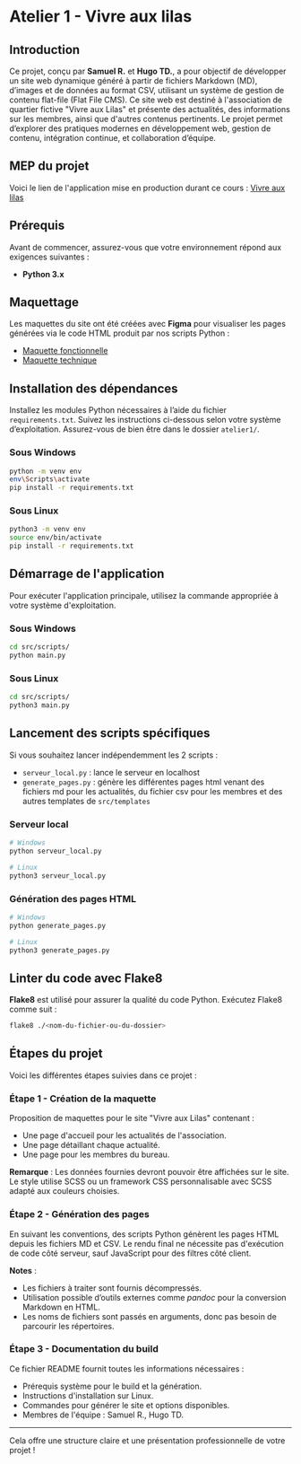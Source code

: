 # Atelier 1 - Vivre aux lilas

## Introduction
Ce projet, conçu par **Samuel R.** et **Hugo TD.**, a pour objectif de développer un site web dynamique généré à partir de fichiers Markdown (MD), d’images et de données au format CSV, utilisant un système de gestion de contenu flat-file (Flat File CMS). Ce site web est destiné à l'association de quartier fictive "Vivre aux Lilas" et présente des actualités, des informations sur les membres, ainsi que d'autres contenus pertinents. Le projet permet d’explorer des pratiques modernes en développement web, gestion de contenu, intégration continue, et collaboration d’équipe.

## MEP du projet
Voici le lien de l'application mise en production durant ce cours : [Vivre aux lilas](https://sam-rst.github.io/EPSI_Cours-CI_CD/)

## Prérequis
Avant de commencer, assurez-vous que votre environnement répond aux exigences suivantes :
- **Python 3.x**

## Maquettage
Les maquettes du site ont été créées avec **Figma** pour visualiser les pages générées via le code HTML produit par nos scripts Python :

- [Maquette fonctionnelle](https://www.figma.com/proto/A7XB9N5xIFljSMUCcSJmdS/Vivre-aux-lilas?node-id=0-1&t=ffc2pUzq8Q6EPEvB-1)
- [Maquette technique](https://www.figma.com/design/A7XB9N5xIFljSMUCcSJmdS/Vivre-aux-lilas?node-id=0-1&m=dev&t=ffc2pUzq8Q6EPEvB-1)

## Installation des dépendances
Installez les modules Python nécessaires à l’aide du fichier `requirements.txt`. Suivez les instructions ci-dessous selon votre système d’exploitation. Assurez-vous de bien être dans le dossier `atelier1/`.

### Sous Windows
```bash
python -m venv env
env\Scripts\activate
pip install -r requirements.txt
```

### Sous Linux
```bash
python3 -m venv env
source env/bin/activate
pip install -r requirements.txt
```

## Démarrage de l'application
Pour exécuter l'application principale, utilisez la commande appropriée à votre système d'exploitation.

### Sous Windows
```bash
cd src/scripts/
python main.py
```

### Sous Linux
```bash
cd src/scripts/
python3 main.py
```

## Lancement des scripts spécifiques
Si vous souhaitez lancer indépendemment les 2 scripts : 
- `serveur_local.py` : lance le serveur en localhost
- `generate_pages.py` : génère les différentes pages html venant des fichiers md pour les actualités, du fichier csv pour les membres et des autres templates de `src/templates`

### Serveur local
```bash
# Windows
python serveur_local.py

# Linux
python3 serveur_local.py
```

### Génération des pages HTML
```bash
# Windows
python generate_pages.py

# Linux
python3 generate_pages.py
```

## Linter du code avec Flake8
**Flake8** est utilisé pour assurer la qualité du code Python. Exécutez Flake8 comme suit :

```bash
flake8 ./<nom-du-fichier-ou-du-dossier>
```

## Étapes du projet
Voici les différentes étapes suivies dans ce projet :

### Étape 1 - Création de la maquette
Proposition de maquettes pour le site "Vivre aux Lilas" contenant :
- Une page d'accueil pour les actualités de l'association.
- Une page détaillant chaque actualité.
- Une page pour les membres du bureau.

**Remarque** : Les données fournies devront pouvoir être affichées sur le site. Le style utilise SCSS ou un framework CSS personnalisable avec SCSS adapté aux couleurs choisies.

### Étape 2 - Génération des pages
En suivant les conventions, des scripts Python génèrent les pages HTML depuis les fichiers MD et CSV. Le rendu final ne nécessite pas d'exécution de code côté serveur, sauf JavaScript pour des filtres côté client.

**Notes** :
- Les fichiers à traiter sont fournis décompressés.
- Utilisation possible d’outils externes comme *pandoc* pour la conversion Markdown en HTML.
- Les noms de fichiers sont passés en arguments, donc pas besoin de parcourir les répertoires.

### Étape 3 - Documentation du build
Ce fichier README fournit toutes les informations nécessaires :
- Prérequis système pour le build et la génération.
- Instructions d'installation sur Linux.
- Commandes pour générer le site et options disponibles.
- Membres de l'équipe : Samuel R., Hugo TD.

---

Cela offre une structure claire et une présentation professionnelle de votre projet !